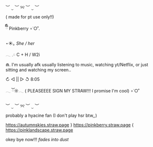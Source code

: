 
︶ ⏝ ︶ ୨୧ ︶ ⏝ ︶

( made for pt use only!!)

ྀིྀི Pinkberry ∘˙○˚.

⋆☀︎｡ *She / her*

𓂃 𓈒𓏸 C + H / W2i 

⋒. I'm  usually afk usually listening to music, watching yt/Netflix, or just sitting and watching my screen..

↻ ◁ || ▷ ↺  8:05

𓂃 ོ☼𓂃 ( PLEASEEEE SIGN MY STRAW!!! I promise I'm cool) ∘˙○˚

︶ ⏝ ︶ ୨୧ ︶ ⏝ ︶

probably a hyacine fan (I don't play hsr btw,,)


https://autumnskies.straw.page } https://pinkberry.straw.page { https://pinklandscape.straw.page

okey bye now!!! *fades into dust*
